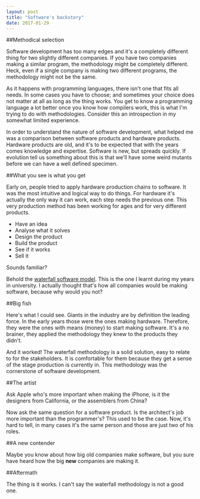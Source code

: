 ```yaml
---
layout: post
title: "Software's backstory"
date: 2017-01-29
---
```


##Methodical selection

Software development has too many edges and it's a completely different thing for two slightly different companies. If you have two companies making a similar program, the methodology might be completely different. Heck, even if a single company is making two different programs, the methodology might not be the same.

As it happens with programming languages, there isn't one that fits all needs. In some cases you have to choose; and sometimes your choice does not matter at all as long as the thing works. You get to know a programming language a lot better once you know how compilers work, this is what I'm trying to do with methodologies. Consider this an introspection in my somewhat limited experience.

In order to understand the nature of software development, what helped me was a comparison between software products and hardware products. Hardware products are old, and it's to be expected that with the years comes knowledge and expertise. Software is new, but spreads quickly. If evolution tell us something about this is that we'll have some weird mutants before we can have a well defined specimen.

##What you see is what you get

Early on, people tried to apply hardware production chains to software. It was the most intuitive and logical way to do things. For hardware it's actually the only way it can work, each step needs the previous one. This very production method has been working for ages and for very different products.

* Have an idea
* Analyse what it solves
* Design the product
* Build the product
* See if it works
* Sell it

Sounds familiar? 

Behold the [waterfall software model](https://en.wikipedia.org/wiki/Waterfall_model). This is the one I learnt during my years in university. I actually thought that's how all companies would be making software, because why would you not?

##Big fish

Here's what I could see. Giants in the industry are by definition the leading force. In the early years those were the ones making hardware. Therefore, they were the ones with means (money) to start making software. It's a no brainer, they applied the methodology they knew to the products they didn't. 

And it worked! The waterfall methodology is a solid solution, easy to relate to for the stakeholders. It is comfortable for them because they get a sense of the stage production is currently in. This methodology was the cornerstone of software development. 

##The artist

Ask Apple who's more important when making the iPhone, is it the designers from California, or the assemblers from China?

Now ask the same question for a software product. Is the architect's job more important than the programmer's? This used to be the case. Now, it's hard to tell, in many cases it's the same person and those are just two of his roles.



##A new contender

Maybe you know about how big old companies make software, but you sure have heard how the big **new** companies are making it. 

##Aftermath

The thing is it works. I can't say the waterfall methodology is not a good one. 
